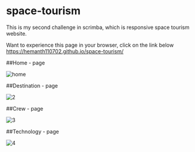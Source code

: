 # space-tourism

This is my second challenge in scrimba, which is responsive space tourism website.

Want to experience this page in your browser, click on the link below
https://hemanth110702.github.io/space-tourism/


##Home - page

![home](https://user-images.githubusercontent.com/89832451/227527076-c619de0d-b1b2-4ffd-8be4-93ac9999832a.png)

##Destination - page

![2](https://user-images.githubusercontent.com/89832451/227527151-9a4a192d-14e5-4acd-a899-fdd6965d2c99.png)

##Crew - page

![3](https://user-images.githubusercontent.com/89832451/227527198-2226fdc8-db8b-4d68-a5b3-7cb517ee04e2.png)


##Technology - page

![4](https://user-images.githubusercontent.com/89832451/227527243-1e01c5d0-1a54-4e66-a4a8-f8194f826522.png)
